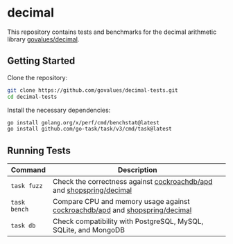 # decimal

This repository contains tests and benchmarks for the decimal arithmetic
library [govalues/decimal].

## Getting Started

Clone the repository:

```bash
git clone https://github.com/govalues/decimal-tests.git
cd decimal-tests
```

Install the necessary dependencies:

```bash
go install golang.org/x/perf/cmd/benchstat@latest
go install github.com/go-task/task/v3/cmd/task@latest
```

## Running Tests

| Command      | Description                                                                     |
| ------------ | ------------------------------------------------------------------------------- |
| `task fuzz`  | Check the correctness against [cockroachdb/apd] and [shopspring/decimal]        |
| `task bench` | Compare CPU and memory usage against [cockroachdb/apd] and [shopspring/decimal] |
| `task db`    | Check compatibility with PostgreSQL, MySQL, SQLite, and MongoDB                 |

[govalues/decimal]: https://github.com/govalues/decimal
[shopspring/decimal]: https://github.com/shopspring/decimal
[cockroachdb/apd]: https://github.com/cockroachdb/apd
